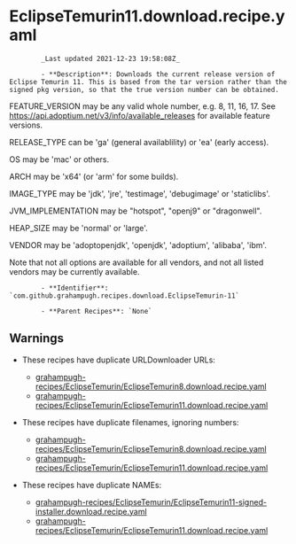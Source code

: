 # EclipseTemurin11.download.recipe.yaml

            _Last updated 2021-12-23 19:58:08Z_

            - **Description**: Downloads the current release version of Eclipse Temurin 11. This is based from the tar version rather than the signed pkg version, so that the true version number can be obtained.

FEATURE_VERSION may be any valid whole number, e.g. 8, 11, 16, 17. See https://api.adoptium.net/v3/info/available_releases for available feature versions.

RELEASE_TYPE can be 'ga' (general availablility) or 'ea' (early access).

OS may be 'mac' or others.

ARCH may be 'x64' (or 'arm' for some builds).

IMAGE_TYPE may be 'jdk', 'jre', 'testimage', 'debugimage' or 'staticlibs'.

JVM_IMPLEMENTATION may be "hotspot", "openj9" or "dragonwell".

HEAP_SIZE may be 'normal' or 'large'.

VENDOR may be 'adoptopenjdk', 'openjdk', 'adoptium', 'alibaba', 'ibm'.

Note that not all options are available for all vendors, and not all listed vendors may be currently available.


            - **Identifier**: `com.github.grahampugh.recipes.download.EclipseTemurin-11`

            - **Parent Recipes**: `None`

## Warnings

- These recipes have duplicate URLDownloader URLs:
    - [grahampugh-recipes/EclipseTemurin/EclipseTemurin8.download.recipe.yaml](/autopkg-dupe-tracker/grahampugh-recipes/EclipseTemurin/EclipseTemurin8.download.recipe.yaml)
    - [grahampugh-recipes/EclipseTemurin/EclipseTemurin11.download.recipe.yaml](/autopkg-dupe-tracker/grahampugh-recipes/EclipseTemurin/EclipseTemurin11.download.recipe.yaml)

- These recipes have duplicate filenames, ignoring numbers:
    - [grahampugh-recipes/EclipseTemurin/EclipseTemurin8.download.recipe.yaml](/autopkg-dupe-tracker/grahampugh-recipes/EclipseTemurin/EclipseTemurin8.download.recipe.yaml)
    - [grahampugh-recipes/EclipseTemurin/EclipseTemurin11.download.recipe.yaml](/autopkg-dupe-tracker/grahampugh-recipes/EclipseTemurin/EclipseTemurin11.download.recipe.yaml)

- These recipes have duplicate NAMEs:
    - [grahampugh-recipes/EclipseTemurin/EclipseTemurin11-signed-installer.download.recipe.yaml](/autopkg-dupe-tracker/grahampugh-recipes/EclipseTemurin/EclipseTemurin11-signed-installer.download.recipe.yaml)
    - [grahampugh-recipes/EclipseTemurin/EclipseTemurin11.download.recipe.yaml](/autopkg-dupe-tracker/grahampugh-recipes/EclipseTemurin/EclipseTemurin11.download.recipe.yaml)